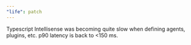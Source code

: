 ```yaml
---
"life": patch
---
```


Typescript Intellisense was becoming quite slow when defining agents, plugins, etc. p90 latency is back to <150 ms.
